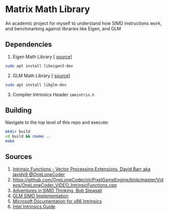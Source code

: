 # Matrix Math Library
An academic project for myself to understand how SIMD instructions work, and benchmarking against libraries like Eigen, and GLM


## Dependencies
1. Eigen Math Library [ [source](https://gitlab.com/libeigen/eigen)]
```bash
sudo apt install libeigen3-dev
```

2. GLM Math Library [ [source](https://github.com/g-truc/glm)]
```bash
sudo apt install libglm-dev
```

3. Compiler Intrinsics Header `immintrin.h`

## Building
Navigate to the top level of this repo and execute:
```bash
mkdir build
cd build && cmake ..
make
```	

## Sources
1. [ Intrinsic Functions - Vector Processing Extensions, David Barr aka javidx9 @OneLoneCoder ](https://www.youtube.com/watch?v=x9Scb5Mku1g&list=WL&index=14)
2. https://github.com/OneLoneCoder/olcPixelGameEngine/blob/master/Videos/OneLoneCoder_VIDEO_IntrinsicFunctions.cpp
3. [ Adventures in SIMD Thinking, Bob Steagall ](https://www.youtube.com/watch?v=qejTqnxQRcw&t=649s)
4. [ GLM SIMD Implementation ](https://github.com/g-truc/glm/tree/master/glm/simd)
5. [Microsoft Documentation for x86 Intrinsics](https://docs.microsoft.com/en-us/cpp/intrinsics/x86-intrinsics-list?view=msvc-170)
6. [Intel Intrinsics Guide](https://www.intel.com/content/www/us/en/docs/intrinsics-guide/index.html#)